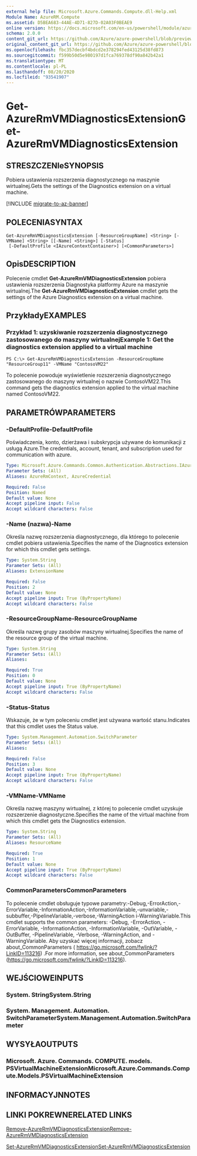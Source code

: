 ```yaml
---
external help file: Microsoft.Azure.Commands.Compute.dll-Help.xml
Module Name: AzureRM.Compute
ms.assetid: D5BEA683-44AE-4D71-827D-02A03F0BEAE9
online version: https://docs.microsoft.com/en-us/powershell/module/azurerm.compute/get-azurermvmdiagnosticsextension
schema: 2.0.0
content_git_url: https://github.com/Azure/azure-powershell/blob/preview/src/ResourceManager/Compute/Commands.Compute/help/Get-AzureRMVMDiagnosticsExtension.md
original_content_git_url: https://github.com/Azure/azure-powershell/blob/preview/src/ResourceManager/Compute/Commands.Compute/help/Get-AzureRMVMDiagnosticsExtension.md
ms.openlocfilehash: fbc357decbf4bdcd2e378294fed43125d38fd873
ms.sourcegitcommit: f599b50d5e980197d1fca769378df90a842b42a1
ms.translationtype: MT
ms.contentlocale: pl-PL
ms.lasthandoff: 08/20/2020
ms.locfileid: "93541907"
---
```

# <span data-ttu-id="fa759-101">Get-AzureRmVMDiagnosticsExtension</span><span class="sxs-lookup"><span data-stu-id="fa759-101">Get-AzureRmVMDiagnosticsExtension</span></span>

## <span data-ttu-id="fa759-102">STRESZCZENIe</span><span class="sxs-lookup"><span data-stu-id="fa759-102">SYNOPSIS</span></span>
<span data-ttu-id="fa759-103">Pobiera ustawienia rozszerzenia diagnostycznego na maszynie wirtualnej.</span><span class="sxs-lookup"><span data-stu-id="fa759-103">Gets the settings of the Diagnostics extension on a virtual machine.</span></span>

[!INCLUDE [migrate-to-az-banner](../../includes/migrate-to-az-banner.md)]

## <span data-ttu-id="fa759-104">POLECENIA</span><span class="sxs-lookup"><span data-stu-id="fa759-104">SYNTAX</span></span>

```
Get-AzureRmVMDiagnosticsExtension [-ResourceGroupName] <String> [-VMName] <String> [[-Name] <String>] [-Status]
 [-DefaultProfile <IAzureContextContainer>] [<CommonParameters>]
```

## <span data-ttu-id="fa759-105">Opis</span><span class="sxs-lookup"><span data-stu-id="fa759-105">DESCRIPTION</span></span>
<span data-ttu-id="fa759-106">Polecenie cmdlet **Get-AzureRmVMDiagnosticsExtension** pobiera ustawienia rozszerzenia Diagnostyka platformy Azure na maszynie wirtualnej.</span><span class="sxs-lookup"><span data-stu-id="fa759-106">The **Get-AzureRmVMDiagnosticsExtension** cmdlet gets the settings of the Azure Diagnostics extension on a virtual machine.</span></span>

## <span data-ttu-id="fa759-107">Przykłady</span><span class="sxs-lookup"><span data-stu-id="fa759-107">EXAMPLES</span></span>

### <span data-ttu-id="fa759-108">Przykład 1: uzyskiwanie rozszerzenia diagnostycznego zastosowanego do maszyny wirtualnej</span><span class="sxs-lookup"><span data-stu-id="fa759-108">Example 1: Get the diagnostics extension applied to a virtual machine</span></span>
```
PS C:\> Get-AzureRmVMDiagnosticsExtension -ResourceGroupName "ResourceGroup11" -VMName "ContosoVM22"
```

<span data-ttu-id="fa759-109">To polecenie powoduje wyświetlenie rozszerzenia diagnostycznego zastosowanego do maszyny wirtualnej o nazwie ContosoVM22.</span><span class="sxs-lookup"><span data-stu-id="fa759-109">This command gets the diagnostics extension applied to the virtual machine named ContosoVM22.</span></span>

## <span data-ttu-id="fa759-110">PARAMETRÓW</span><span class="sxs-lookup"><span data-stu-id="fa759-110">PARAMETERS</span></span>

### <span data-ttu-id="fa759-111">-DefaultProfile</span><span class="sxs-lookup"><span data-stu-id="fa759-111">-DefaultProfile</span></span>
<span data-ttu-id="fa759-112">Poświadczenia, konto, dzierżawa i subskrypcja używane do komunikacji z usługą Azure.</span><span class="sxs-lookup"><span data-stu-id="fa759-112">The credentials, account, tenant, and subscription used for communication with azure.</span></span>

```yaml
Type: Microsoft.Azure.Commands.Common.Authentication.Abstractions.IAzureContextContainer
Parameter Sets: (All)
Aliases: AzureRmContext, AzureCredential

Required: False
Position: Named
Default value: None
Accept pipeline input: False
Accept wildcard characters: False
```

### <span data-ttu-id="fa759-113">-Name (nazwa)</span><span class="sxs-lookup"><span data-stu-id="fa759-113">-Name</span></span>
<span data-ttu-id="fa759-114">Określa nazwę rozszerzenia diagnostycznego, dla którego to polecenie cmdlet pobiera ustawienia.</span><span class="sxs-lookup"><span data-stu-id="fa759-114">Specifies the name of the Diagnostics extension for which this cmdlet gets settings.</span></span>

```yaml
Type: System.String
Parameter Sets: (All)
Aliases: ExtensionName

Required: False
Position: 2
Default value: None
Accept pipeline input: True (ByPropertyName)
Accept wildcard characters: False
```

### <span data-ttu-id="fa759-115">-ResourceGroupName</span><span class="sxs-lookup"><span data-stu-id="fa759-115">-ResourceGroupName</span></span>
<span data-ttu-id="fa759-116">Określa nazwę grupy zasobów maszyny wirtualnej.</span><span class="sxs-lookup"><span data-stu-id="fa759-116">Specifies the name of the resource group of the virtual machine.</span></span>

```yaml
Type: System.String
Parameter Sets: (All)
Aliases:

Required: True
Position: 0
Default value: None
Accept pipeline input: True (ByPropertyName)
Accept wildcard characters: False
```

### <span data-ttu-id="fa759-117">-Status</span><span class="sxs-lookup"><span data-stu-id="fa759-117">-Status</span></span>
<span data-ttu-id="fa759-118">Wskazuje, że w tym poleceniu cmdlet jest używana wartość stanu.</span><span class="sxs-lookup"><span data-stu-id="fa759-118">Indicates that this cmdlet uses the Status value.</span></span>

```yaml
Type: System.Management.Automation.SwitchParameter
Parameter Sets: (All)
Aliases:

Required: False
Position: 3
Default value: None
Accept pipeline input: True (ByPropertyName)
Accept wildcard characters: False
```

### <span data-ttu-id="fa759-119">-VMName</span><span class="sxs-lookup"><span data-stu-id="fa759-119">-VMName</span></span>
<span data-ttu-id="fa759-120">Określa nazwę maszyny wirtualnej, z której to polecenie cmdlet uzyskuje rozszerzenie diagnostyczne.</span><span class="sxs-lookup"><span data-stu-id="fa759-120">Specifies the name of the virtual machine from which this cmdlet gets the Diagnostics extension.</span></span>

```yaml
Type: System.String
Parameter Sets: (All)
Aliases: ResourceName

Required: True
Position: 1
Default value: None
Accept pipeline input: True (ByPropertyName)
Accept wildcard characters: False
```

### <span data-ttu-id="fa759-121">CommonParameters</span><span class="sxs-lookup"><span data-stu-id="fa759-121">CommonParameters</span></span>
<span data-ttu-id="fa759-122">To polecenie cmdlet obsługuje typowe parametry:-Debug,-ErrorAction,-ErrorVariable,-InformationAction,-InformationVariable,-unvariable,-subbuffer,-PipelineVariable,-verbose,-WarningAction i-WarningVariable.</span><span class="sxs-lookup"><span data-stu-id="fa759-122">This cmdlet supports the common parameters: -Debug, -ErrorAction, -ErrorVariable, -InformationAction, -InformationVariable, -OutVariable, -OutBuffer, -PipelineVariable, -Verbose, -WarningAction, and -WarningVariable.</span></span> <span data-ttu-id="fa759-123">Aby uzyskać więcej informacji, zobacz about_CommonParameters ( https://go.microsoft.com/fwlink/?LinkID=113216) .</span><span class="sxs-lookup"><span data-stu-id="fa759-123">For more information, see about_CommonParameters (https://go.microsoft.com/fwlink/?LinkID=113216).</span></span>

## <span data-ttu-id="fa759-124">WEJŚCIOWE</span><span class="sxs-lookup"><span data-stu-id="fa759-124">INPUTS</span></span>

### <span data-ttu-id="fa759-125">System. String</span><span class="sxs-lookup"><span data-stu-id="fa759-125">System.String</span></span>

### <span data-ttu-id="fa759-126">System. Management. Automation. SwitchParameter</span><span class="sxs-lookup"><span data-stu-id="fa759-126">System.Management.Automation.SwitchParameter</span></span>

## <span data-ttu-id="fa759-127">WYSYŁA</span><span class="sxs-lookup"><span data-stu-id="fa759-127">OUTPUTS</span></span>

### <span data-ttu-id="fa759-128">Microsoft. Azure. Commands. COMPUTE. models. PSVirtualMachineExtension</span><span class="sxs-lookup"><span data-stu-id="fa759-128">Microsoft.Azure.Commands.Compute.Models.PSVirtualMachineExtension</span></span>

## <span data-ttu-id="fa759-129">INFORMACYJN</span><span class="sxs-lookup"><span data-stu-id="fa759-129">NOTES</span></span>

## <span data-ttu-id="fa759-130">LINKI POKREWNE</span><span class="sxs-lookup"><span data-stu-id="fa759-130">RELATED LINKS</span></span>

[<span data-ttu-id="fa759-131">Remove-AzureRmVMDiagnosticsExtension</span><span class="sxs-lookup"><span data-stu-id="fa759-131">Remove-AzureRmVMDiagnosticsExtension</span></span>](./Remove-AzureRmVMDiagnosticsExtension.md)

[<span data-ttu-id="fa759-132">Set-AzureRmVMDiagnosticsExtension</span><span class="sxs-lookup"><span data-stu-id="fa759-132">Set-AzureRmVMDiagnosticsExtension</span></span>](./Set-AzureRMVMDiagnosticsExtension.md)


